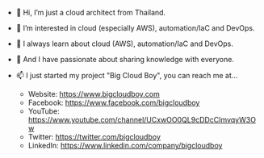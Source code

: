 - 👋 Hi, I’m just a cloud architect from Thailand.
- 👀 I’m interested in cloud (especially AWS), automation/IaC and DevOps.
- 🌱 I always learn about cloud (AWS), automation/IaC and DevOps.
- 🌱 And I have passionate about sharing knowledge with everyone.
- 📫 I just started my project "Big Cloud Boy", you can reach me at...

  * Website: https://www.bigcloudboy.com
  * Facebook: https://www.facebook.com/bigcloudboy
  * YouTube: https://www.youtube.com/channel/UCxwOO0QL9cDDcCImvqyW3Ow
  * Twitter: https://twitter.com/bigcloudboy
  * LinkedIn: https://www.linkedin.com/company/bigcloudboy

<!---
bigcloudboy/bigcloudboy is a ✨ special ✨ repository because its `README.md` (this file) appears on your GitHub profile.
You can click the Preview link to take a look at your changes.
--->
